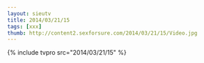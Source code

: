 ```yaml
--- 
layout: sieutv
title: 2014/03/21/15
tags: [xxx]
thumb: http://content2.sexforsure.com/2014/03/21/15/Video.jpg
---
```

{% include tvpro src="2014/03/21/15" %} 
